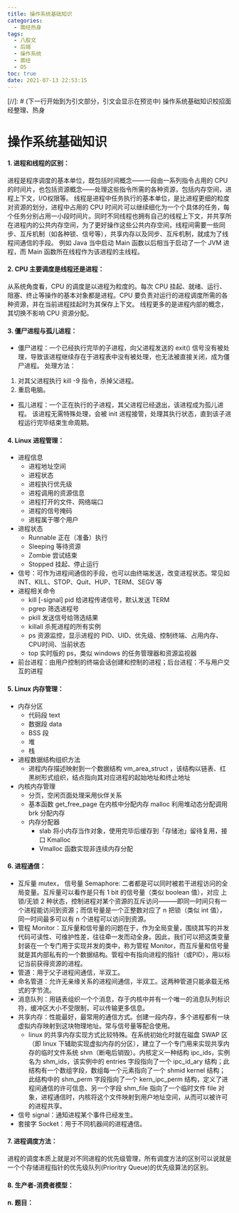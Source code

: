 ```yaml
---
title: 操作系统基础知识
categories:
  - 面经热身
tags:
  - 八股文
  - 后端
  - 操作系统
  - 面经
  - OS
toc: true
date: 2021-07-13 22:53:15
---
```

<link rel="stylesheet" type="text/css" href="../../scaffolds/auto-number-header.css" />
[//]: # (下一行开始到<!--more-->为引文部分，引文会显示在预览中)
操作系统基础知识校招面经整理、热身
<!--more-->
<script id="__bs_script__">//<![CDATA[
    document.write("<script async src='http://HOST:3000/browser-sync/browser-sync-client.js?v=2.26.14'><\/script>".replace("HOST", location.hostname));
//]]></script>

[//]: # (下一行开始为正文)
# 操作系统基础知识
#### 1. 进程和线程的区别：
进程是程序调度的基本单位，既包括时间概念——一段由一系列指令占用的 CPU 的时间片，也包括资源概念——处理这些指令所需的各种资源，包括内存空间，进程上下文，I/O权限等。
线程是进程中任务执行的基本单位，是比进程更细的粒度对资源的划分，进程中占用的 CPU 时间片可以继续细化为一个个具体的任务，每个任务分别占用一小段时间片。同时不同线程也拥有自己的线程上下文，并共享所在进程内的公共内存空间，为了更好操作这些公共内存空间，线程间需要一些同步、互斥机制（如各种锁、信号等），共享内存以及同步、互斥机制，就成为了线程间通信的手段。
例如 Java 当中启动 Main 函数以后相当于启动了一个 JVM 进程，而 Main 函数所在线程作为该进程的主线程。

#### 2. CPU 主要调度是线程还是进程：
从系统角度看，CPU 的调度是以进程为粒度的。每次 CPU 挂起、就绪、运行、阻塞、终止等操作的基本对象都是进程。CPU 要负责对运行的进程调度所需的各种资源，并在当前进程挂起时为其保存上下文。
线程更多的是进程内部的概念，其切换不影响 CPU 资源分配。

#### 3. 僵尸进程与孤儿进程：
* 僵尸进程：一个已经执行完毕的子进程，向父进程发送的 exit() 信号没有被处理，导致该进程继续存在于进程表中没有被处理，也无法被直接关闭，成为僵尸进程。
处理方法：
1. 对其父进程执行 kill -9 指令，杀掉父进程。
2. 重启电脑。
* 孤儿进程：一个正在执行的子进程，其父进程已经退出，该进程成为孤儿进程。
该进程无需特殊处理，会被 init 进程接管，处理其执行状态，直到该子进程运行完毕结束生命周期。

#### 4. Linux 进程管理：
* 进程信息
  - 进程地址空间
  - 进程状态
  - 进程执行优先级
  - 进程调用的资源信息
  - 进程打开的文件、网络端口
  - 进程的信号掩码
  - 进程属于哪个用户
* 进程状态
  - Runnable 正在（准备）执行
  - Sleeping 等待资源
  - Zombie 尝试结束
  - Stopped 挂起、停止运行
* 信号：可作为进程间通信的手段，也可以由终端发送，改变进程状态。常见如 INT、KILL、STOP、Quit、HUP、TERM、SEGV 等
* 进程相关命令
  - kill \[-signal] pid 给进程传递信号，默认发送 TERM
  - pgrep 筛选进程号
  - pkill 发送信号给筛选结果
  - killall 杀死进程的所有实例
  - ps 资源监控，显示进程的 PID、UID、优先级、控制终端、占用内存、CPU时间、当前状态
  - top 实时版的 ps，类似 windows 的任务管理器和资源监视器
* 前台进程：由用户控制的终端会话创建和控制的进程；后台进程：不与用户交互的进程

#### 5. Linux 内存管理：
* 内存分区
  - 代码段 text
  - 数据段 data
  - BSS 段
  - 堆
  - 栈
* 进程数据结构组织方法
  - 进程内存描述映射到一个数据结构 vm_area_struct ，该结构以链表、红黑树形式组织，结点指向其对应进程的起始地址和终止地址
* 内核内存管理
  - 分页，空闲页面处理采用伙伴关系
  - 基本函数 get_free_page 在内核中分配内存 malloc 利用堆动态分配调用 brk 分配内存
  - 内存分配器
    + slab 将小内存当作对象，使用完毕后缓存到「存储池」留待复用，接口 Kmalloc 
    + Vmalloc 函数实现非连续内存分配

#### 6. 进程通信：
* 互斥量 mutex， 信号量 Semaphore: 二者都是可以同时被若干进程访问的全局变量。互斥量可以看作是只有 1 bit 的信号量（类似 boolean 值），对应 上锁/无锁 2 种状态，控制进程对某个资源的互斥访问———即同一时间只有一个进程能访问到资源；而信号量是一个正整数对应了 n 把锁（类似 int 值），同一时间最多可以有 n 个进程可以访问到资源。
* 管程 Monitor：互斥量和信号量的问题在于，作为全局变量，围绕其写的并发代码可读性、可维护性差，往往牵一发而动全身。因此，我们可以把这类变量封装在一个专门用于实现并发的类中，称为管程 Monitor，而互斥量和信号量就是其内部私有的一个数据结构。管程中有指向进程的指针（或PID），用以标记当前获得资源的进程。
* 管道：用于父子进程间通信，半双工。
* 命名管道：允许无亲缘关系的进程间通信，半双工。这两种管道只能承载无格式的字节流。
* 消息队列：用链表组织一个个消息，存于内核中并有一个唯一的消息队列标识符，缓冲区大小不受限制，可以传输更多信息。
* 共享内存：性能最好，最常用的通信方式。创建一段内存，多个进程都有一块虚拟内存映射到这块物理地址。常与信号量等配合使用。
  - linux 的共享内存实现方式比较特殊。在系统初始化时就在磁盘 SWAP 区（即 linux 下辅助实现虚拟内存的分区），建立了一个专门用来实现共享内存的临时文件系统 shm（断电后销毁）。内核定义一种结构 ipc_ids，实例名为 shm_ids，该实例中的 entries 字段指向了一个 ipc_id_ary 结构；此结构有一个数组字段，数组每一个元素指向了一个 shmid kernel 结构；此结构中的 shm_perm 字段指向了一个 kern_ipc_perm 结构，定义了进程间通信的许可信息、另一个字段 shm_file 指向了一个临时文件 file 对象，进程通信时，内核将这个文件映射到用户地址空间，从而可以被许可的进程共享。
* 信号 signal：通知进程某个事件已经发生。
* 套接字 Socket：用于不同机器间的进程通信。

#### 7. 进程调度方法：
进程的调度本质上就是对不同进程的优先级管理，所有调度方法的区别可以说就是一个个存储进程指针的优先级队列(Prioritry Queue)的优先级算法的区别。

#### 8. 生产者-消费者模型：




#### n. 题目：



